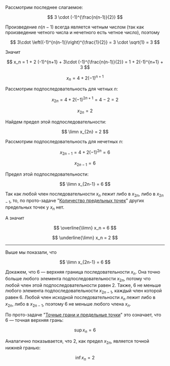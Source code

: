 Рассмотрим последнее слагаемое:

$$ 3 \cdot (-1)^{\frac{n(n-1)}{2}} $$

Произведение $n(n-1)$ всегда является четным числом (так как произведение четного числа и нечетного есть четное число), поэтому

$$ 3\cdot \left((-1)^{n(n-1)}\right)^{\frac{1}{2}} = 3 \cdot \sqrt{1} = 3 $$

Значит

$$ x_n = 1 + 2 (-1)^{n+1} + 3\cdot (-1)^{\frac{n(n-1)}{2}} = 1 + 2(-1)^{n+1} + 3 $$

$$ x_n = 4 + 2(-1)^{n+1} $$

Рассмотрим подпоследовательность для четных $n$:

$$ x_{2n} = 4 + 2 (-1)^{2n + 1} = 4-2 = 2 $$

$$ x_{2n} = 2 $$

Найдем предел этой подпоследовательности:

$$ \limn x_{2n} = 2 $$

Рассмотрим подпоследовательность для нечетных $n$:

$$ x_{2n-1} = 4 + 2 (-1)^{2n} = 6 $$

$$ x_{2n-1} = 6 $$

Предел этой подпоследовательности:

$$ \limn x_{2n-1} = 6 $$

Так как любой член последовательности $x_n$ лежит либо в $x_{2n}$, либо в $x_{2n-1}$, то, по прото-задаче "[Количество предельных точек](/proto/sequences/limits/max-limit-points)" других предельных точек у $x_n$ нет.

А значит

$$ \overline{\limn} x_n = 6 $$

$$ \underline{\limn} x_n = 2 $$

---

Выше мы показали, что

$$ \limn x_{2n-1} = 6 $$

Докажем, что $6$ — верхняя граница последовательности $x_n$. Она точно больше любого элемента подпоследовательности $x_{2n}$, потому что любой член этой подпоследовательности равен $2$.
Также, $6$ не меньше любого элемента подпоследовательности $x_{2n-1}$, каждый член которой равен $6$.
Любой член исходной последовательности $x_n$ лежит либо в $x_{2n}$, либо в $x_{2n-1}$, поэтому $6$ не меньше любого члена $x_n$.

По прото-задаче "[Точные грани и предельные точки](/proto/sequences/limits/limit-point-bounds)" это означает, что $6$ — точная верхняя грань:

$$ \sup x_n = 6 $$

Аналагично показывается, что $2$, как предел $x_{2n}$, является точной нижней гранью:

$$ \inf x_n = 2 $$